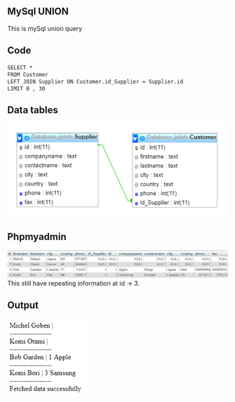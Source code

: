 ## MySql UNION
This is mySql union query

## Code
```
SELECT * 
FROM Customer
LEFT JOIN Supplier ON Customer.id_Supplier = Supplier.id
LIMIT 0 , 30
```
## Data tables
![Screenshot](datamodel.png)

## Phpmyadmin
![Screenshot](phpmyadmin.png)
This still have repeating information at id -> 3.

## Output
![Screenshot](conPrint.png)

